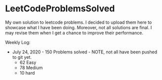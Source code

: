 # LeetCodeProblemsSolved

My own solution to leetcode problems. I decided to upload them here to showcase what I have been doing.
Moreover, not all solutions are final. I may revise them when I get a chance to improve their performance.

Weekly Log:

- July 24, 2020 - 150 Problems solved - NOTE, not all have been pushed to git yet.
    * 62 Easy
    * 78 Medium
    * 10 hard
